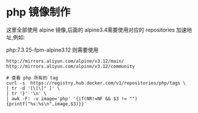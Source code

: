 php 镜像制作
===


这里全部使用 alpine 镜像,后面的 alpine3.4需要使用对应的 repositories 加速地址,例如:

php:7.3.25-fpm-alpine3.12 则需要使用

````
http://mirrors.aliyun.com/alpine/v3.12/main/
http://mirrors.aliyun.com/alpine/v3.12/community
````


````shell
# 查看 php 所有的 tag
curl -s  https://registry.hub.docker.com/v1/repositories/php/tags \
| tr -d '[\[\]" ]' \
| tr '}' '\n' \
| awk -F: -v image='php' '{if(NR!=NF && $3 != ""){printf("%s:%s\n",image,$3)}}'
````

